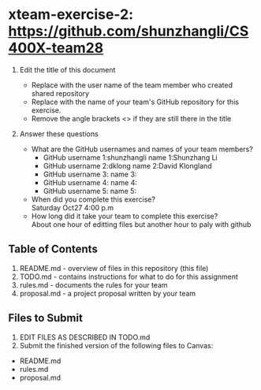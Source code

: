 # xteam-exercise-2: https://github.com/shunzhangli/CS400X-team28

1. Edit the title of this document
   * Replace <UserName> with the user name of the team member who created shared repository
   * Replace <GitHubRepositoryName> with the name of your team's GitHub repository for this exercise.
   * Remove the angle brackets <> if they are still there in the title

2. Answer these questions
   * What are the GitHub usernames and names of your team members?
       * GitHub username 1:shunzhangli name 1:Shunzhang Li
       * GitHub username 2:dklong name 2:David Klongland
       * GitHub username 3:       name 3:
       * GitHub username 4:       name 4:
       * GitHub username 5:       name 5:
   * When did you complete this exercise?   
   Saturday Oct27 4:00 p.m
   * How long did it take your team to complete this exercise?   
   About one hour of editting files but another hour to paly with github

## Table of Contents

1. README.md - overview of files in this repository (this file)
2. TODO.md - contains instructions for what to do for this assignment
3. rules.md - documents the rules for your team
4. proposal.md - a project proposal written by your team

## Files to Submit

1. EDIT FILES AS DESCRIBED IN TODO.md
2. Submit the finished version of the following files to Canvas:

* README.md
* rules.md
* proposal.md

